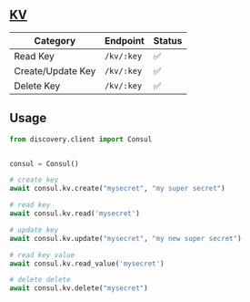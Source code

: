 ## [KV](https://developer.hashicorp.com/consul/api-docs/kv)

Category | Endpoint | Status
-------- | -------- | ------
Read Key | `/kv/:key` | ✅
Create/Update Key | `/kv/:key` | ✅
Delete Key | `/kv/:key` | ✅

## Usage

```python
from discovery.client import Consul


consul = Consul()

# create key
await consul.kv.create("mysecret", "my super secret")

# read key
await consul.kv.read('mysecret')

# update key
await consul.kv.update("mysecret", "my new super secret")

# read key value
await consul.kv.read_value('mysecret')

# delete delete
await consul.kv.delete("mysecret")
```
